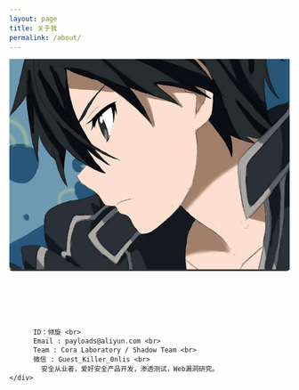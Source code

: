 ```yaml
---
layout: page
title: 关于我
permalink: /about/
---
```


<div class="col-md-6">
	<div class="manual-content">
		<div class="thumbnail" style="background: #333;border-radius: 5px;">
			<img src="/images/timg.jpeg">
		</div>
	</div>
</div>
<div class="col-md-6" >
<div class="manual-content" style="margin-top:100px;">

		  ID：倾旋 <br>
		  Email : payloads@aliyun.com <br>
		  Team : Cora Laboratory / Shadow Team <br>
		  微信 : Guest_Killer_0nlis <br>
		    安全从业者，爱好安全产品开发，渗透测试，Web漏洞研究。
	</div>
</div>